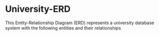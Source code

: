 # University-ERD
This Entity-Relationship Diagram (ERD) represents a university database system with the following entities and their relationships
